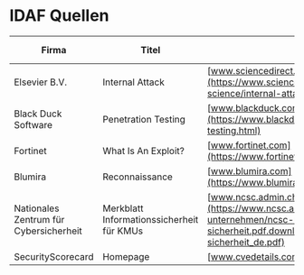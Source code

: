 # IDAF Quellen

| Firma | Titel | Link | Letzter Aufruf |
| ----- | ----- | ---- | -------------- |
| Elsevier B.V. | Internal Attack | [www.sciencedirect.com](https://www.sciencedirect.com/topics/computer-science/internal-attack) | \[21.01.2025\] |
| Black Duck Software | Penetration Testing | [www.blackduck.com](https://www.blackduck.com/glossary/what-is-penetration-testing.html) | \[21.01.2025\] |
| Fortinet | What Is An Exploit? | [www.fortinet.com](https://www.fortinet.com/resources/cyberglossary/exploit) | \[21.01.2025\] |
| Blumira | Reconnaissance | [www.blumira.com](https://www.blumira.com/glossary/reconnaissance) | \[21.01.2025\] |
| Nationales Zentrum für Cybersicherheit | Merkblatt Informationssicherheit für KMUs | [www.ncsc.admin.ch](https://www.ncsc.admin.ch/dam/ncsc/de/dokumente/infos-unternehmen/ncsc-merkblatt-kmu-sicherheit.pdf.download.pdf/ncsc-merkblatt-kmu-sicherheit_de.pdf) | \[21.01.2025\] |
| SecurityScorecard | Homepage | [www.cvedetails.com](https://www.cvedetails.com/) | \[21.01.2025\] |

